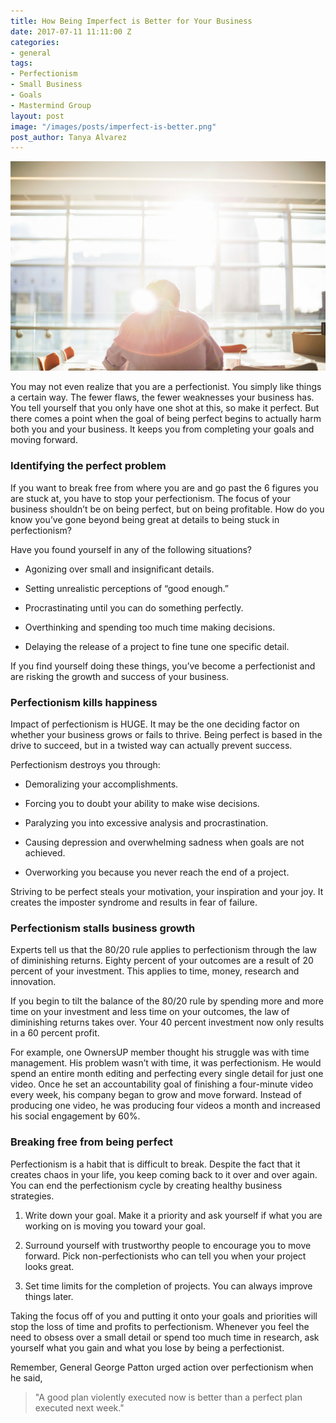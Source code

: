 ```yaml
---
title: How Being Imperfect is Better for Your Business
date: 2017-07-11 11:11:00 Z
categories:
- general
tags:
- Perfectionism
- Small Business
- Goals
- Mastermind Group
layout: post
image: "/images/posts/imperfect-is-better.png"
post_author: Tanya Alvarez
---
```


<img src="/images/posts/imperfect-is-better.png" />

You may not even realize that you are a perfectionist. You simply like things a certain way. The fewer flaws, the fewer weaknesses your business has. You tell yourself that you only have one shot at this, so make it perfect. But there comes a point when the goal of being perfect begins to actually harm both you and your business. It keeps you from completing your goals and moving forward.

### Identifying the perfect problem

If you want to break free from where you are and go past the 6 figures you are stuck at, you have to stop your perfectionism. The focus of your business shouldn’t be on being perfect, but on being profitable. How do you know you’ve gone beyond being great at details to being stuck in perfectionism?

Have you found yourself in any of the following situations?

* Agonizing over small and insignificant details.

* Setting unrealistic perceptions of “good enough.”

* Procrastinating until you can do something perfectly.

* Overthinking and spending too much time making decisions.

* Delaying the release of a project to fine tune one specific detail.

If you find yourself doing these things, you’ve become a perfectionist and are risking the growth and success of your business.

### Perfectionism kills happiness

Impact of perfectionism is HUGE. It may be the one deciding factor on whether your business grows or fails to thrive. Being perfect is based in the drive to succeed, but in a twisted way can actually prevent success.

Perfectionism destroys you through:

* Demoralizing your accomplishments.

* Forcing you to doubt your ability to make wise decisions.

* Paralyzing you into excessive analysis and procrastination.

* Causing depression and overwhelming sadness when goals are not achieved.

* Overworking you because you never reach the end of a project.

Striving to be perfect steals your motivation, your inspiration and your joy. It creates the imposter syndrome and results in fear of failure.

### Perfectionism stalls business growth

Experts tell us that the 80/20 rule applies to perfectionism through the law of diminishing returns. Eighty percent of your outcomes are a result of 20 percent of your investment. This applies to time, money, research and innovation.

If you begin to tilt the balance of the 80/20 rule by spending more and more time on your investment and less time on your outcomes, the law of diminishing returns takes over. Your 40 percent investment now only results in a 60 percent profit.

For example, one OwnersUP member thought his struggle was with time management. His problem wasn’t with time, it was perfectionism. He would spend an entire month editing and perfecting every single detail for just one video. Once he set an accountability goal of finishing a four-minute video every week, his company began to grow and move forward. Instead of producing one video, he was producing four videos a month and increased his social engagement by 60%.

### Breaking free from being perfect

Perfectionism is a habit that is difficult to break. Despite the fact that it creates chaos in your life, you keep coming back to it over and over again. You can end the perfectionism cycle by creating healthy business strategies.

1. Write down your goal. Make it a priority and ask yourself if what you are working on is moving you toward your goal.

2. Surround yourself with trustworthy people to encourage you to move forward. Pick non-perfectionists who can tell you when your project looks great.

3. Set time limits for the completion of projects. You can always improve things later.

Taking the focus off of you and putting it onto your goals and priorities will stop the loss of time and profits to perfectionism. Whenever you feel the need to obsess over a small detail or spend too much time in research, ask yourself what you gain and what you lose by being a perfectionist.

Remember, General George Patton urged action over perfectionism when he said,

> "A good plan violently executed now is better than a perfect plan executed next week."